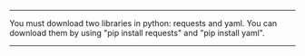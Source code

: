 
<html>
  <head>
    <title>WebsiteCH</title>
  </head>
</html>
  
---

You must download two libraries in python:
requests and yaml. You can download them by using "pip install requests" and "pip install yaml".

---
